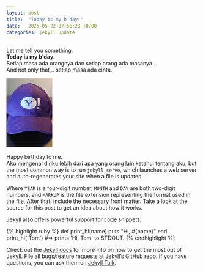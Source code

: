 ```yaml
---
layout: post
title:  "Today is my b'day!"
date:   2025-05-22 07:56:23 +0700
categories: jekyll update
---
```

Let me tell you something.   
**Today is my b'day.**  
Setiap masa ada orangnya dan setiap orang ada masanya.  
And not only that,.. setiap masa ada cinta.

![Topi Y!](/topi-yahoo.jpeg "Topi Yahoo.")

Happy birthday to me.  
Aku mengenal diriku lebih dari apa yang orang lain ketahui tentang aku, but the most common way is to run `jekyll serve`, which launches a web server and auto-regenerates your site when a file is updated.

Where `YEAR` is a four-digit number, `MONTH` and `DAY` are both two-digit numbers, and `MARKUP` is the file extension representing the format used in the file. After that, include the necessary front matter. Take a look at the source for this post to get an idea about how it works.

Jekyll also offers powerful support for code snippets:

{% highlight ruby %}
def print_hi(name)
  puts "Hi, #{name}"
end
print_hi('Tom')
#=> prints 'Hi, Tom' to STDOUT.
{% endhighlight %}

Check out the [Jekyll docs][jekyll-docs] for more info on how to get the most out of Jekyll. File all bugs/feature requests at [Jekyll’s GitHub repo][jekyll-gh]. If you have questions, you can ask them on [Jekyll Talk][jekyll-talk].

[jekyll-docs]: https://jekyllrb.com/docs/home
[jekyll-gh]:   https://github.com/jekyll/jekyll
[jekyll-talk]: https://talk.jekyllrb.com/
